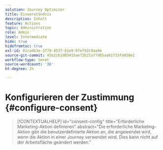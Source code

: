 ```yaml
---
solution: Journey Optimizer
title: Einverständnis
description: Inhalt
feature: Actions
topic: Administration
role: Admin
level: Intermediate
hide: true
hidefromtoc: true
exl-id: 01ca4b3e-3778-4537-81e9-97ef92c9aa9e
source-git-commit: 45b2c61d03415ae72b21a77d05aa61733fd450e2
workflow-type: tm+mt
source-wordcount: '36'
ht-degree: 2%

---
```


# Konfigurieren der Zustimmung {#configure-consent}

>[!CONTEXTUALHELP]
>id="consent-config"
>title="Erforderliche Marketing-Aktion definieren"
>abstract="Die erforderliche Marketing-Aktion gibt die benutzerdefinierte Aktion an, die angewendet wird, wenn die Aktion in einer Journey verwendet wird. Dies kann nicht auf der Arbeitsfläche geändert werden."
